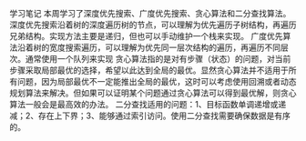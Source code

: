 学习笔记
本周学习了深度优先搜索、广度优先搜索、贪心算法和二分查找算法。
深度优先搜索沿着树的深度遍历树的节点，可以理解为优先遍历子树结构，再遍历兄弟结构。实现方法主要是递归，但也可以手动维护一个栈来实现。
广度优先算法沿着树的宽度搜索遍历，可以理解为优先同一层次结构的遍历，再遍历不同层次。通常使用一个队列来实现
贪心算法指的是对有步骤（状态）的问题，对当前步骤采取局部最优的选择，希望以此达到全局的最优。显然贪心算法并不适用于所有问题，因为局部最优不一定能推出全局的最优，这时可以考虑使用回溯或者动态规划算法来解决。但如果可以证明某个问题通过贪心算法可以得到最优解，则贪心算法一般会是最高效的办法。
二分查找适用的问题：1、目标函数单调递增或递减；2、存在上下界；3、能够通过索引访问。使用二分查找需要确保数据是有序的。
